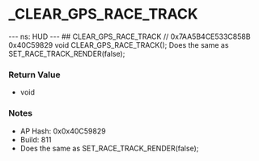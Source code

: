# _CLEAR_GPS_RACE_TRACK

--- ns: HUD --- ## CLEAR_GPS_RACE_TRACK  // 0x7AA5B4CE533C858B 0x40C59829 void CLEAR_GPS_RACE_TRACK();  Does the same as SET_RACE_TRACK_RENDER(false);

### Return Value
* void

### Notes
* AP Hash: 0x0x40C59829
* Build: 811
* Does the same as SET_RACE_TRACK_RENDER(false);

